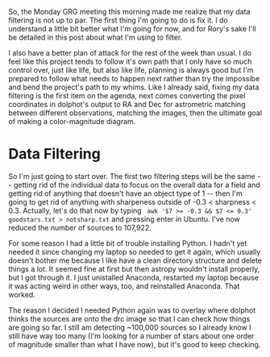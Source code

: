 So, the Monday GRG meeting this morning made me realize that my data filtering is not up to par. The first thing I'm going to do is fix it. I do understand a little bit better what I'm going for now, and for Rory's sake I'll be detailed in this post about what I'm using to filter. 

I also have a better plan of attack for the rest of the week than usual. I do feel like this project tends to follow it's own path that I only have so much control over, just like life, but also like life, planning is always good but I'm prepared to follow what needs to happen next rather than try the impossibe and bend the project's path to my whims. Like I already said, fixing my data filtering is the first item on the agenda, next comes converting the pixel coordinates in dolphot's output to RA and Dec for astrometric matching between different observations, matching the images, then the ultimate goal of making a color-magnitude diagram.

# Data Filtering
So I'm just going to start over. The first two filtering steps will be the same -- getting rid of the individual data to focus on the overall data for a field and getting rid of anything that doesn't have an object type of 1 -- then I'm going to get rid of anything with sharpeness outside of -0.3 < sharpness < 0.3. Actually, let's do that now by typing ` awk '$7 >= -0.3 && $7 <= 0.3' goodstars.txt > notsharp.txt` and pressing enter in Ubuntu. I've now reduced the number of sources to 107,922.

For some reason I had a little bit of trouble installing Python. I hadn't yet needed it since changing my laptop so needed to get it again, which usually doesn't bother me because I like have a clean directory structure and delete things a lot. It seemed fine at first but then astropy wouldn't install properly, but I got through it. I just unistalled Anaconda, restarted my laptop because it was acting weird in other ways, too, and reinstalled Anaconda. That worked.

The reason I decided I needed Python again was to overlay where dolphot thinks the sources are onto the drc image so that I can check how things are going so far. I still am detecting ~100,000 sources so I already know I still have way too many (I'm looking for a number of stars about one order of magnitude smaller than what I have now), but it's good to keep checking. 
